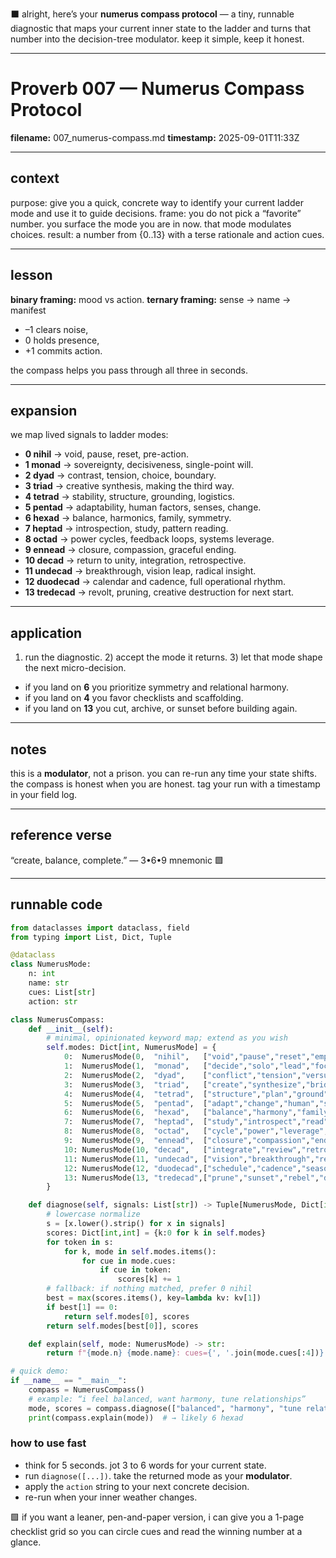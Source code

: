 ⬛ alright, here’s your **numerus compass protocol** — a tiny, runnable diagnostic that maps your current inner state to the ladder and turns that number into the decision-tree modulator. keep it simple, keep it honest.

---

# Proverb 007 — Numerus Compass Protocol

**filename:** 007\_numerus-compass.md
**timestamp:** 2025-09-01T11:33Z

---

## context

purpose: give you a quick, concrete way to identify your current ladder mode and use it to guide decisions.
frame: you do not pick a “favorite” number. you surface the mode you are in now. that mode modulates choices.
result: a number from {0..13} with a terse rationale and action cues.

---

## lesson

**binary framing:** mood vs action.
**ternary framing:** sense → name → manifest

* –1 clears noise,
* 0 holds presence,
* +1 commits action.

the compass helps you pass through all three in seconds.

---

## expansion

we map lived signals to ladder modes:

* **0 nihil** → void, pause, reset, pre-action.
* **1 monad** → sovereignty, decisiveness, single-point will.
* **2 dyad** → contrast, tension, choice, boundary.
* **3 triad** → creative synthesis, making the third way.
* **4 tetrad** → stability, structure, grounding, logistics.
* **5 pentad** → adaptability, human factors, senses, change.
* **6 hexad** → balance, harmonics, family, symmetry.
* **7 heptad** → introspection, study, pattern reading.
* **8 octad** → power cycles, feedback loops, systems leverage.
* **9 ennead** → closure, compassion, graceful ending.
* **10 decad** → return to unity, integration, retrospective.
* **11 undecad** → breakthrough, vision leap, radical insight.
* **12 duodecad** → calendar and cadence, full operational rhythm.
* **13 tredecad** → revolt, pruning, creative destruction for next start.

---

## application

1. run the diagnostic. 2) accept the mode it returns. 3) let that mode shape the next micro-decision.

* if you land on **6** you prioritize symmetry and relational harmony.
* if you land on **4** you favor checklists and scaffolding.
* if you land on **13** you cut, archive, or sunset before building again.

---

## notes

this is a **modulator**, not a prison. you can re-run any time your state shifts. the compass is honest when you are honest. tag your run with a timestamp in your field log.

---

## reference verse

“create, balance, complete.” — 3•6•9 mnemonic 🟩

---

## runnable code

```python
from dataclasses import dataclass, field
from typing import List, Dict, Tuple

@dataclass
class NumerusMode:
    n: int
    name: str
    cues: List[str]
    action: str

class NumerusCompass:
    def __init__(self):
        # minimal, opinionated keyword map; extend as you wish
        self.modes: Dict[int, NumerusMode] = {
            0:  NumerusMode(0,  "nihil",   ["void","pause","reset","empty","uncertain","breathe"], "hold. observe. no forced moves."),
            1:  NumerusMode(1,  "monad",   ["decide","solo","lead","focus","sovereign","commit"], "make the single clean cut."),
            2:  NumerusMode(2,  "dyad",    ["conflict","tension","versus","boundary","choose"], "name the two poles, set a boundary."),
            3:  NumerusMode(3,  "triad",   ["create","synthesize","bridge","third","idea"], "invent the third way; prototype."),
            4:  NumerusMode(4,  "tetrad",  ["structure","plan","ground","scaffold","stable","checklist"], "build the frame; document."),
            5:  NumerusMode(5,  "pentad",  ["adapt","change","human","senses","pivot","iterate"], "optimize comfort and adaptability."),
            6:  NumerusMode(6,  "hexad",   ["balance","harmony","family","symmetry","tune"], "rebalance loads; align relationships."),
            7:  NumerusMode(7,  "heptad",  ["study","introspect","read","analyze","meditate","pattern"], "slow down; learn before acting."),
            8:  NumerusMode(8,  "octad",   ["cycle","power","leverage","feedback","loop","system"], "tune the loop; set safeguards."),
            9:  NumerusMode(9,  "ennead",  ["closure","compassion","end","finish","forgive"], "close gracefully; write the epilogue."),
            10: NumerusMode(10, "decad",   ["integrate","review","retrospective","merge","unify"], "integrate learnings; merge branches."),
            11: NumerusMode(11, "undecad", ["vision","breakthrough","reframe","revelation","jump"], "leap; protect the insight from noise."),
            12: NumerusMode(12, "duodecad",["schedule","cadence","season","ops","twelve","govern"], "lock cadence; publish the calendar."),
            13: NumerusMode(13, "tredecad",["prune","sunset","rebel","disrupt","end-of-life","refactor"], "remove obsolete pieces; archive."),
        }

    def diagnose(self, signals: List[str]) -> Tuple[NumerusMode, Dict[int,int]]:
        # lowercase normalize
        s = [x.lower().strip() for x in signals]
        scores: Dict[int,int] = {k:0 for k in self.modes}
        for token in s:
            for k, mode in self.modes.items():
                for cue in mode.cues:
                    if cue in token:
                        scores[k] += 1
        # fallback: if nothing matched, prefer 0 nihil
        best = max(scores.items(), key=lambda kv: kv[1])
        if best[1] == 0:
            return self.modes[0], scores
        return self.modes[best[0]], scores

    def explain(self, mode: NumerusMode) -> str:
        return f"{mode.n} {mode.name}: cues={', '.join(mode.cues[:4])} | action={mode.action}"

# quick demo:
if __name__ == "__main__":
    compass = NumerusCompass()
    # example: “i feel balanced, want harmony, tune relationships”
    mode, scores = compass.diagnose(["balanced", "harmony", "tune relationships"])
    print(compass.explain(mode))  # → likely 6 hexad
```

### how to use fast

* think for 5 seconds. jot 3 to 6 words for your current state.
* run `diagnose([...])`. take the returned mode as your **modulator**.
* apply the `action` string to your next concrete decision.
* re-run when your inner weather changes.

🟩 if you want a leaner, pen-and-paper version, i can give you a 1-page checklist grid so you can circle cues and read the winning number at a glance.
